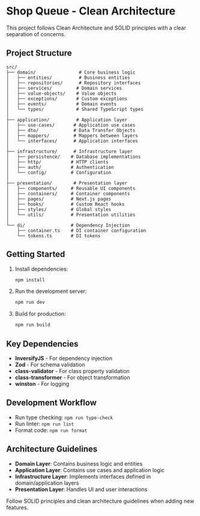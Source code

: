 # Shop Queue - Clean Architecture

This project follows Clean Architecture and SOLID principles with a clear separation of concerns.

## Project Structure

```
src/
├── domain/                # Core business logic
│   ├── entities/          # Business entities
│   ├── repositories/      # Repository interfaces
│   ├── services/         # Domain services
│   ├── value-objects/    # Value objects
│   ├── exceptions/       # Custom exceptions
│   ├── events/           # Domain events
│   └── types/            # Shared TypeScript types
│
├── application/          # Application layer
│   ├── use-cases/       # Application use cases
│   ├── dto/             # Data Transfer Objects
│   ├── mappers/         # Mappers between layers
│   └── interfaces/      # Application interfaces
│
├── infrastructure/      # Infrastructure layer
│   ├── persistence/    # Database implementations
│   ├── http/           # HTTP clients
│   ├── auth/           # Authentication
│   └── config/         # Configuration
│
├── presentation/        # Presentation layer
│   ├── components/     # Reusable UI components
│   ├── containers/     # Container components
│   ├── pages/          # Next.js pages
│   ├── hooks/          # Custom React hooks
│   ├── styles/         # Global styles
│   └── utils/          # Presentation utilities
│
└── di/                 # Dependency Injection
    ├── container.ts    # DI container configuration
    └── tokens.ts       # DI tokens
```

## Getting Started

1. Install dependencies:
   ```bash
   npm install
   ```

2. Run the development server:
   ```bash
   npm run dev
   ```

3. Build for production:
   ```bash
   npm run build
   ```

## Key Dependencies

- **InversifyJS** - For dependency injection
- **Zod** - For schema validation
- **class-validator** - For class property validation
- **class-transformer** - For object transformation
- **winston** - For logging

## Development Workflow

- Run type checking: `npm run type-check`
- Run linter: `npm run lint`
- Format code: `npm run format`

## Architecture Guidelines

- **Domain Layer**: Contains business logic and entities
- **Application Layer**: Contains use cases and application logic
- **Infrastructure Layer**: Implements interfaces defined in domain/application layers
- **Presentation Layer**: Handles UI and user interactions

Follow SOLID principles and clean architecture guidelines when adding new features.
